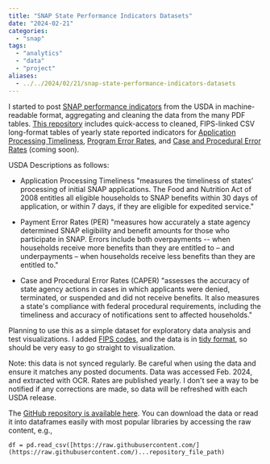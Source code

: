 ```yaml
---
title: "SNAP State Performance Indicators Datasets"
date: "2024-02-21"
categories: 
  - "snap"
tags: 
  - "analytics"
  - "data"
  - "project"
aliases:
  - ../../2024/02/21/snap-state-performance-indicators-datasets
---
```


I started to post [SNAP performance indicators](https://www.fns.usda.gov/snap/efficiency-effectiveness-measures) from the USDA in machine-readable format, aggregating and cleaning the data from the many PDF tables. [This repository](https://github.com/leppekja/SNAP-performance-indicators) includes quick-access to cleaned, FIPS-linked CSV long-format tables of yearly state reported indicators for [Application Processing Timeliness](https://www.fns.usda.gov/snap/qc/timeliness), [Program Error Rates](https://www.fns.usda.gov/snap/qc/per), and [Case and Procedural Error Rates](https://www.fns.usda.gov/snap/qc/caper) (coming soon).

USDA Descriptions as follows:

- Application Processing Timeliness "measures the timeliness of states’ processing of initial SNAP applications. The Food and Nutrition Act of 2008 entitles all eligible households to SNAP benefits within 30 days of application, or within 7 days, if they are eligible for expedited service."

- Payment Error Rates (PER) "measures how accurately a state agency determined SNAP eligibility and benefit amounts for those who participate in SNAP. Errors include both overpayments -- when households receive more benefits than they are entitled to – and underpayments – when households receive less benefits than they are entitled to."

- Case and Procedural Error Rates (CAPER) "assesses the accuracy of state agency actions in cases in which applicants were denied, terminated, or suspended and did not receive benefits. It also measures a state's compliance with federal procedural requirements, including the timeliness and accuracy of notifications sent to affected households."

Planning to use this as a simple dataset for exploratory data analysis and test visualizations. I added [FIPS codes](https://www.census.gov/library/reference/code-lists/ansi.html), and the data is in [tidy format](http://www.jstatsoft.org/v59/i10/paper), so should be very easy to go straight to visualization.

Note: this data is not synced regularly. Be careful when using the data and ensure it matches any posted documents. Data was accessed Feb. 2024, and extracted with OCR. Rates are published yearly. I don't see a way to be notified if any corrections are made, so data will be refreshed with each USDA release.

The [GitHub repository is available here](https://github.com/leppekja/SNAP-performance-indicators). You can download the data or read it into dataframes easily with most popular libraries by accessing the raw content, e.g.,

`df = pd.read_csv([https://raw.githubusercontent.com/](https://raw.githubusercontent.com/)...repository_file_path)`
